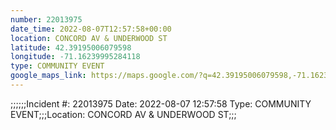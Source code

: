 ```yaml
---
number: 22013975
date_time: 2022-08-07T12:57:58+00:00
location: CONCORD AV & UNDERWOOD ST
latitude: 42.39195006079598
longitude: -71.16239995284118
type: COMMUNITY EVENT
google_maps_link: https://maps.google.com/?q=42.39195006079598,-71.16239995284118
---
```


;;;;;;Incident #: 22013975  Date: 2022-08-07 12:57:58   Type: COMMUNITY EVENT;;;Location: CONCORD AV & UNDERWOOD ST;;;
